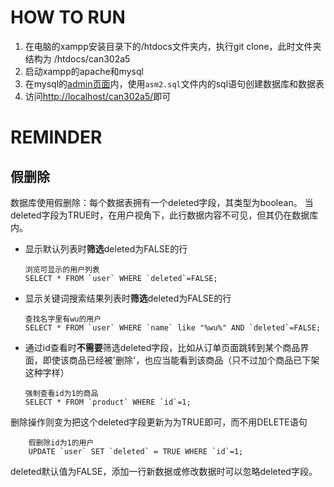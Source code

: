# HOW TO RUN

1. 在电脑的xampp安装目录下的/htdocs文件夹内，执行git clone，此时文件夹结构为 /htdocs/can302a5
2. 启动xampp的apache和mysql
3. 在mysql的[admin页面](http://localhost/phpmyadmin/index.php?route=/server/sql)内，使用`asm2.sql`文件内的sql语句创建数据库和数据表
4. 访问[http://localhost/can302a5/](http://localhost/can302a5/)即可

# REMINDER

## 假删除

数据库使用假删除：每个数据表拥有一个deleted字段，其类型为boolean。
当deleted字段为TRUE时，在用户视角下，此行数据内容不可见，但其仍在数据库内。

- 显示默认列表时**筛选**deleted为FALSE的行
  
  ```
  浏览可显示的用户列表
  SELECT * FROM `user` WHERE `deleted`=FALSE;
  ```

- 显示关键词搜索结果列表时**筛选**deleted为FALSE的行
  
  ```
  查找名字里有wu的用户
  SELECT * FROM `user` WHERE `name` like "%wu%" AND `deleted`=FALSE;
  ```

- 通过id查看时**不需要**筛选deleted字段，比如从订单页面跳转到某个商品界面，即使该商品已经被'删除'，也应当能看到该商品（只不过加个商品已下架这种字样）

    ```
    强制查看id为1的商品
    SELECT * FROM `product` WHERE `id`=1;
    ```

删除操作则变为把这个deleted字段更新为为TRUE即可，而不用DELETE语句

```
    假删除id为1的用户
    UPDATE `user` SET `deleted` = TRUE WHERE `id`=1;
```

deleted默认值为FALSE，添加一行新数据或修改数据时可以忽略deleted字段。